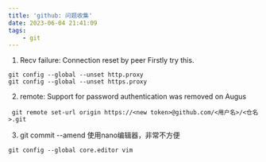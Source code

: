 ```yaml
---
title: 'github: 问题收集'
date: 2023-06-04 21:41:09
tags:
    - git
---
```

1. Recv failure: Connection reset by peer
Firstly try this. 
```
git config --global --unset http.proxy
git config --global --unset https.proxy
```

2. remote: Support for password authentication was removed on Augus
```
 git remote set-url origin https://<new token>@github.com/<用户名>/<仓名>.git
```

3. git commit --amend 使用nano编辑器，非常不方便
```
git config --global core.editor vim
```
